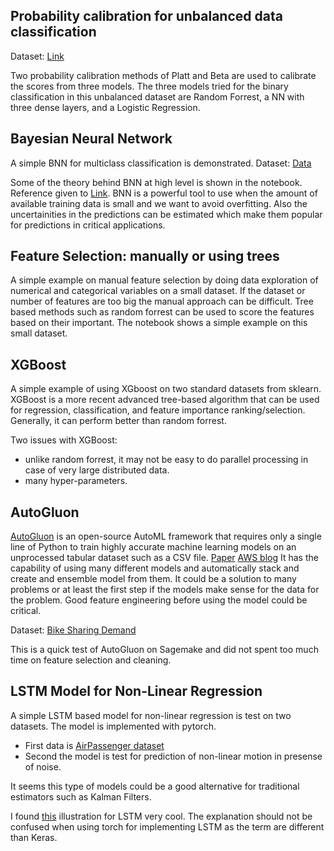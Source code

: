 ## Probability calibration for unbalanced data classification
Dataset: [Link](https://www.nature.com/articles/sdata201635.pdf)

Two probability calibration methods of Platt and Beta are used to calibrate the scores from three models. The three models tried for the binary classification in this unbalanced dataset are Random Forrest, a NN with three dense layers, and a Logistic Regression.

## Bayesian Neural Network
A simple BNN for multiclass classification is demonstrated.
Dataset: [Data](https://archive.ics.uci.edu/ml/datasets/wine)

Some of the theory behind BNN at high level is shown in the notebook. Reference given to [Link](https://arxiv.org/pdf/2007.06823.pdf).
BNN is a powerful tool to use when the amount of available training data is small and we want to avoid overfitting. Also the uncertainities in the predictions can be estimated which make them popular for predictions in critical applications.

## Feature Selection: manually or using trees
A simple example on manual feature selection by doing data exploration of numerical and categorical variables on a small dataset.
If the dataset or number of features are too big the manual approach can be difficult. Tree based methods such as random forrest can be used to score the features based on their important. The notebook shows a simple example on this small dataset.

## XGBoost
A simple example of using XGboost on two standard datasets from sklearn. XGBoost is a more recent advanced tree-based algorithm that can be used for regression, classification, and feature importance ranking/selection. Generally, it can perform better than random forrest.

Two issues with XGBoost:
- unlike random forrest, it may not be easy to do parallel processing in case of very large distributed data.
- many hyper-parameters.

## AutoGluon

[AutoGluon](https://auto.gluon.ai/stable/index.html) is an open-source AutoML framework that requires only a single line of Python to train highly accurate machine learning models on an unprocessed tabular dataset such as a CSV file. [Paper](https://arxiv.org/abs/2003.06505) [AWS blog](https://aws.amazon.com/blogs/opensource/machine-learning-with-autogluon-an-open-source-automl-library/)
It has the capability of using many different models and automatically stack and create and ensemble model from them. It could be a solution to many problems or at least the first step if the models make sense for the data for the problem. Good feature engineering before using the model could be critical.

Dataset: [Bike Sharing Demand](https://www.kaggle.com/c/bike-sharing-demand)

This is a quick test of AutoGluon on Sagemake and did not spent too much time on feature selection and cleaning.

## LSTM Model for Non-Linear Regression
A simple LSTM based model for non-linear regression is test on two datasets. The model is implemented with pytorch.
- First data is [AirPassenger dataset](https://www.kaggle.com/datasets/rakannimer/air-passengers)
- Second the model is test for prediction of non-linear motion in presense of noise.

It seems this type of models could be a good alternative for traditional estimators such as Kalman Filters.

I found [this](https://github.com/MohammadFneish7/Keras_LSTM_Diagram) illustration for LSTM very cool. The explanation should not be confused when using torch for implementing LSTM as the term are different than Keras.
